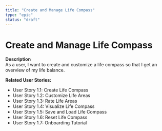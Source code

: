 ```yaml
---
title: "Create and Manage Life Compass"
type: "epic"
status: "draft"
---
```


# Create and Manage Life Compass

**Description**  
As a user, I want to create and customize a life compass so that I get an overview of my life balance.

**Related User Stories:**  
- User Story 1.1: Create Life Compass
- User Story 1.2: Customize Life Areas
- User Story 1.3: Rate Life Areas
- User Story 1.4: Visualize Life Compass
- User Story 1.5: Save and Load Life Compass
- User Story 1.6: Reset Life Compass
- User Story 1.7: Onboarding Tutorial
